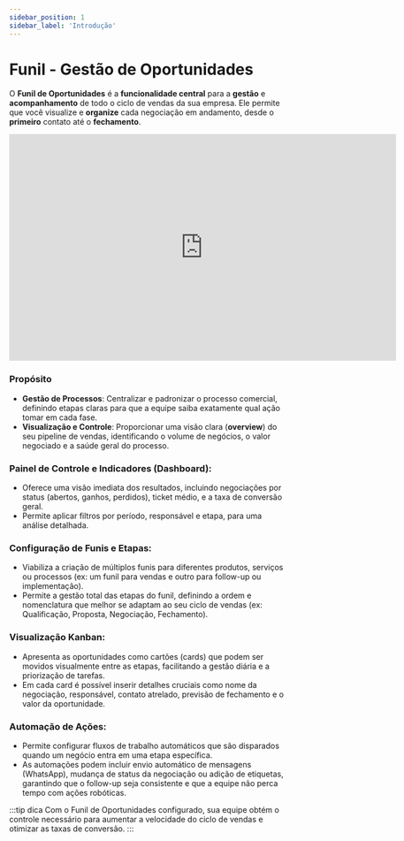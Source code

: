 ```yaml
---
sidebar_position: 1
sidebar_label: 'Introdução'
---
```


# Funil - Gestão de Oportunidades

O **Funil de Oportunidades** é a **funcionalidade central** para a **gestão** e **acompanhamento** de todo o ciclo de vendas da sua empresa. Ele permite que você visualize e **organize** cada negociação em andamento, desde o **primeiro** contato até o **fechamento**.

<iframe width="700" height="410" src="https://www.youtube.com/embed/L6_Ursgtkx4?si=9qC2wIUKs5hJkXgm" title="YouTube video player" frameborder="0" allow="accelerometer; autoplay; clipboard-write; encrypted-media; gyroscope; picture-in-picture; web-share" referrerpolicy="strict-origin-when-cross-origin" allowfullscreen></iframe>

### Propósito

* **Gestão de Processos**: Centralizar e padronizar o processo comercial, definindo etapas claras para que a equipe saiba exatamente qual ação tomar em cada fase.
* **Visualização e Controle**: Proporcionar uma visão clara (**overview**) do seu pipeline de vendas, identificando o volume de negócios, o valor negociado e a saúde geral do processo.

### Painel de Controle e Indicadores (Dashboard):
* Oferece uma visão imediata dos resultados, incluindo negociações por status (abertos, ganhos, perdidos), ticket médio, e a taxa de conversão geral.
* Permite aplicar filtros por período, responsável e etapa, para uma análise detalhada.

### Configuração de Funis e Etapas:
* Viabiliza a criação de múltiplos funis para diferentes produtos, serviços ou processos (ex: um funil para vendas e outro para follow-up ou implementação).
* Permite a gestão total das etapas do funil, definindo a ordem e nomenclatura que melhor se adaptam ao seu ciclo de vendas (ex: Qualificação, Proposta, Negociação, Fechamento).

### Visualização Kanban:
* Apresenta as oportunidades como cartões (cards) que podem ser movidos visualmente entre as etapas, facilitando a gestão diária e a priorização de tarefas.
* Em cada card é possível inserir detalhes cruciais como nome da negociação, responsável, contato atrelado, previsão de fechamento e o valor da oportunidade.

### Automação de Ações:
* Permite configurar fluxos de trabalho automáticos que são disparados quando um negócio entra em uma etapa específica.
* As automações podem incluir envio automático de mensagens (WhatsApp), mudança de status da negociação ou adição de etiquetas, garantindo que o follow-up seja consistente e que a equipe não perca tempo com ações robóticas.

:::tip dica
Com o Funil de Oportunidades configurado, sua equipe obtém o controle necessário para aumentar a velocidade do ciclo de vendas e otimizar as taxas de conversão.
:::